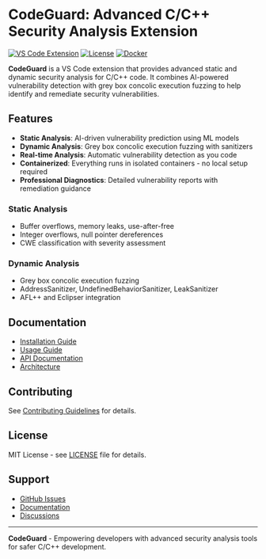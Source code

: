 # CodeGuard: Advanced C/C++ Security Analysis Extension

[![VS Code Extension](https://img.shields.io/badge/VS%20Code-Extension-blue?logo=visual-studio-code)](https://marketplace.visualstudio.com/)
[![License](https://img.shields.io/badge/License-MIT-green.svg)](LICENSE)
[![Docker](https://img.shields.io/badge/Docker-Containerized-blue?logo=docker)](https://docker.com/)

**CodeGuard** is a VS Code extension that provides advanced static and dynamic security analysis for C/C++ code. It combines AI-powered vulnerability detection with grey box concolic execution fuzzing to help identify and remediate security vulnerabilities.

## Features

- **Static Analysis**: AI-driven vulnerability prediction using ML models
- **Dynamic Analysis**: Grey box concolic execution fuzzing with sanitizers
- **Real-time Analysis**: Automatic vulnerability detection as you code
- **Containerized**: Everything runs in isolated containers - no local setup required
- **Professional Diagnostics**: Detailed vulnerability reports with remediation guidance


### Static Analysis
- Buffer overflows, memory leaks, use-after-free
- Integer overflows, null pointer dereferences
- CWE classification with severity assessment

### Dynamic Analysis
- Grey box concolic execution fuzzing
- AddressSanitizer, UndefinedBehaviorSanitizer, LeakSanitizer
- AFL++ and Eclipser integration

## Documentation

- [Installation Guide](docs/INSTALLATION.md)
- [Usage Guide](docs/USAGE.md)
- [API Documentation](docs/API.md)
- [Architecture](docs/ARCHITECTURE.md)

## Contributing

See [Contributing Guidelines](docs/CONTRIBUTING.md) for details.

## License

MIT License - see [LICENSE](LICENSE) file for details.

## Support

- [GitHub Issues](https://github.com/hoda39/CodeGuard/issues)
- [Documentation](docs/)
- [Discussions](https://github.com/hoda39/CodeGuard/discussions)

---

**CodeGuard** - Empowering developers with advanced security analysis tools for safer C/C++ development.
